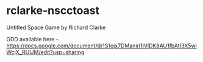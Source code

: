 # rclarke-nscctoast

Untitled Space Game by Richard Clarke

GDD available here - https://docs.google.com/document/d/1S1ojx7DManirl1IVlDK8AU1fbAtI3X5wiWcjX_RUIJM/edit?usp=sharing
